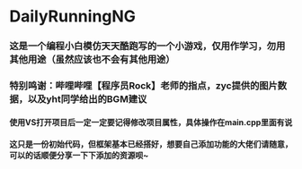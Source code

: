 # DailyRunningNG
### 这是一个编程小白模仿天天酷跑写的一个小游戏，仅用作学习，勿用其他用途（虽然应该也不会有其他用途）

### 特别鸣谢：哔哩哔哩【程序员Rock】老师的指点，zyc提供的图片数据，以及yht同学给出的BGM建议

####  使用VS打开项目后一定一定要记得修改项目属性，具体操作在main.cpp里面有说
#### 这只是一份初始代码，但框架基本已经搭好，想要自己添加功能的大佬们请随意，可以的话顺便分享一下下添加的资源呗~
